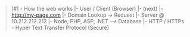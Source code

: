 > [#] - How the web works
> |- User / Client (Browser)
> |- (next)
> |- http://my-page.com
> |- Domain Lookup -> Request
> |- Server @ 10.212.212.212
> |- Node, PHP, ASP, .NET --> Database
> |- HTTP / HTTPs - Hyper Text Transfer Protocol (Secure)